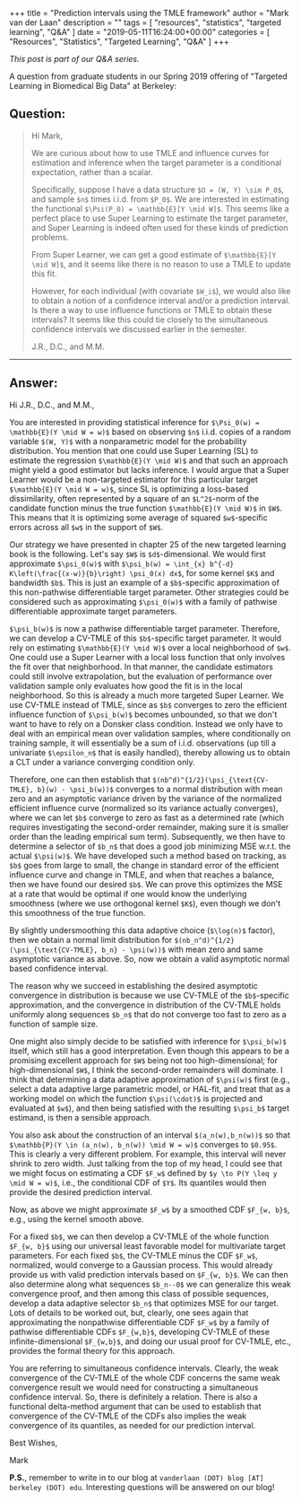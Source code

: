 +++
title = "Prediction intervals using the TMLE framework"
author = "Mark van der Laan"
description = ""
tags = [
    "resources",
    "statistics",
    "targeted learning",
    "Q&A"
]
date = "2019-05-11T16:24:00+00:00"
categories = [
    "Resources",
    "Statistics",
    "Targeted Learning",
    "Q&A"
]
+++

_This post is part of our Q&A series._

A question from graduate students in our Spring 2019 offering of "Targeted
Learning in Biomedical Big Data" at Berkeley:

## Question:

> Hi Mark,
>
> We are curious about how to use TMLE and influence curves for estimation and
> inference when the target parameter is a conditional expectation, rather than
> a scalar.
>
> Specifically, suppose I have a data structure `$O = (W, Y) \sim P_0$`, and
> sample `$n$` times i.i.d. from `$P_0$`. We are interested in estimating the
> functional `$\Psi(P_0) = \mathbb{E}[Y \mid W]$`. This seems like a perfect
> place to use Super Learning to estimate the target parameter, and Super
> Learning is indeed often used for these kinds of prediction problems.
>
> From Super Learner, we can get a good estimate of `$\mathbb{E}[Y \mid W]$`,
> and it seems like there is no reason to use a TMLE to update this fit.
>
> However, for each individual (with covariate `$W_i$`), we would also like to
> obtain a notion of a confidence interval and/or a prediction interval. Is
> there a way to use influence functions or TMLE to obtain these intervals? It
> seems like this could tie closely to the simultaneous confidence intervals we
> discussed earlier in the semester.
>
> J.R., D.C., and M.M.

---

## Answer:

Hi J.R., D.C., and M.M.,

You are interested in providing statistical inference for
`$\Psi_0(w) = \mathbb{E}(Y \mid W = w)$` based on observing `$n$` i.i.d. copies
of a random variable `$(W, Y)$` with a nonparametric model for the probability
distribution. You mention that one could use Super Learning (SL) to estimate the
regression `$\mathbb{E}(Y \mid W)$` and that such an approach might yield a good
estimator but lacks inference. I would argue that a Super Learner would be a
non-targeted estimator for this particular target `$\mathbb{E}(Y \mid W = w)$`,
since SL is optimizing a loss-based dissimilarity, often represented by a square
of an `$L^2$`-norm of the candidate function minus the true function
`$\mathbb{E}(Y \mid W)$` in `$W$`. This means that it is optimizing some average
of squared `$w$`-specific errors across all `$w$` in the support of `$W$`.

Our strategy we have presented in chapter 25 of the new targeted learning book
is the following. Let's say `$W$` is `$d$`-dimensional. We would first
approximate `$\psi_0(w)$` with
`$\psi_b(w) = \int_{x} b^{-d} K\left(\frac{(x-w)}{b}\right) \psi_0(x) dx$`, for
some kernel `$K$` and bandwidth `$b$`. This is just an example of a
`$b$`-specific approximation of this non-pathwise differentiable target
parameter. Other strategies could be considered such as approximating
`$\psi_0(w)$` with a family of pathwise differentiable approximate target
parameters.

`$\psi_b(w)$` is now a pathwise differentiable target parameter. Therefore, we
can develop a CV-TMLE of this `$b$`-specific target parameter. It would rely on
estimating `$\mathbb{E}(Y \mid W)$` over a local neighborhood of `$w$`. One
could use a Super Learner with a local loss function that only involves the fit
over that neighborhood. In that manner, the candidate estimators could still
involve extrapolation, but the evaluation of performance over validation sample
only evaluates how good the fit is in the local neighborhood. So this is already
a much more targeted Super Learner. We use CV-TMLE instead of TMLE, since as
`$b$` converges to zero the efficient influence function of `$\psi_b(w)$`
becomes unbounded, so that we don't want to have to rely on a Donsker class
condition. Instead we only have to deal with an empirical mean over validation
samples, where conditionally on training sample, it will essentially be a sum of
i.i.d. observations (up till a univariate `$\epsilon_n$` that is easily
handled), thereby allowing us to obtain a CLT under a variance converging
condition only.

Therefore, one can then establish that
`$(nb^d)^{1/2}(\psi_{\text{CV-TMLE}, b}(w) - \psi_b(w))$` converges to a normal
distribution with mean zero and an asymptotic variance driven by the variance of
the normalized efficient influence curve (normalized so its variance actually
converges), where we can let `$b$` converge to zero as fast as a determined rate
(which requires investigating the second-order remainder, making sure it is
smaller order than the leading empirical sum term). Subsequently, we then have
to determine a selector of `$b_n$` that does a good job minimizing MSE
w.r.t. the actual `$\psi(w)$`. We have developed such a method based on
tracking, as `$b$` goes from large to small, the change in standard error of the
efficient influence curve and change in TMLE, and when that reaches a balance,
then we have found our desired `$b$`. We can prove this optimizes the MSE at a
rate that would be optimal if one would know the underlying smoothness (where we
use orthogonal kernel `$K$`), even though we don't this smoothness of the true
function.

By slightly undersmoothing this data adaptive choice (`$\log(n)$` factor), then
we obtain a normal limit distribution for
`$(nb_n^d)^{1/2}(\psi_{\text{CV-TMLE}, b_n} - \psi(w))$` with mean zero and same
asymptotic variance as above. So, now we obtain a valid asymptotic normal based
confidence interval.

The reason why we succeed in establishing the desired asymptotic convergence in
distribution is because we use CV-TMLE of the `$b$`-specific approximation, and
the convergence in distribution of the CV-TMLE holds uniformly along sequences
`$b_n$` that do not converge too fast to zero as a function of sample size.

One might also simply decide to be satisfied with inference for `$\psi_b(w)$`
itself, which still has a good interpretation. Even though this appears to be
a promising excellent approach for `$W$` being not too high-dimensional; for
high-dimensional `$W$`, I think the second-order remainders will dominate. I
think that determining a data adaptive approximation of `$\psi(w)$` first (e.g.,
select a data adaptive large parametric model, or HAL-fit, and treat that as a
working model on which the function `$\psi(\cdot)$` is projected and evaluated
at `$w$`), and then being satisfied with the resulting `$\psi_b$` target
estimand, is then a sensible approach.

You also ask about the construction of an interval `$(a_n(w),b_n(w))$` so that
`$\mathbb{P}(Y \in (a_n(w), b_n(w)) \mid W = w)$` converges to `$0.95$`. This is
clearly a very different problem. For example, this interval will never shrink
to zero width. Just talking from the top of my head, I could see that we might
focus on estimating a CDF `$F_w$` defined by `$y \to P(Y \leq y \mid W = w)$`,
i.e., the conditional CDF of `$Y$`. Its quantiles would then provide the desired
prediction interval.

Now, as above we might approximate `$F_w$` by a smoothed CDF `$F_{w, b}$`, e.g.,
using the kernel smooth above.

For a fixed `$b$`, we can then develop a CV-TMLE of the whole function
`$F_{w, b}$` using our universal least favorable model for multivariate target
parameters. For each fixed `$b$`, the CV-TMLE minus the CDF `$F_w$`, normalized,
would converge to a Gaussian process. This would already provide us with valid
prediction intervals based on `$F_{w, b}$`. We can then also determine along
what sequences `$b_n--0$` we can generalize this weak convergence proof, and
then among this class of possible sequences, develop a data adaptive selector
`$b_n$` that optimizes MSE for our target. Lots of details to be worked out,
but, clearly, one sees again that approximating the nonpathwise differentiable
CDF `$F_w$` by a family of pathwise differentiable CDFs `$F_{w,b}$`, developing
CV-TMLE of these infinite-dimensional `$F_{w,b}$`, and doing our usual proof for
CV-TMLE, etc., provides the formal theory for this approach.

You are referring to simultaneous confidence intervals. Clearly, the weak
convergence of the CV-TMLE of the whole CDF concerns the same weak convergence
result we would need for constructing a simultaneous confidence interval. So,
there is definitely a relation. There is also a functional delta-method argument
that can be used to establish that convergence of the CV-TMLE of the CDFs also
implies the weak convergence of its quantiles, as needed for our prediction
interval.

Best Wishes,

Mark

__P.S.__, remember to write in to our blog at `vanderlaan (DOT) blog [AT]
berkeley (DOT) edu`. Interesting questions will be answered on our blog!
